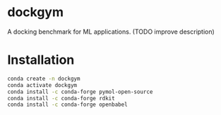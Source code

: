 # dockgym
A docking benchmark for ML applications. (TODO improve description)

# Installation

```bash
conda create -n dockgym
conda activate dockgym
conda install -c conda-forge pymol-open-source 
conda install -c conda-forge rdkit
conda install -c conda-forge openbabel
```
